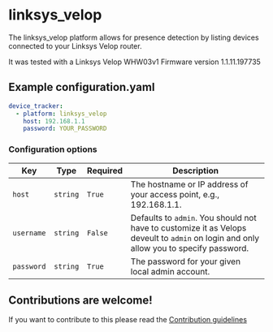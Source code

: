 # linksys_velop
The linksys_velop platform allows for presence detection by listing devices connected to your Linksys Velop router.

It was tested with a Linksys Velop WHW03v1 Firmware version 1.1.11.197735

## Example configuration.yaml

```yaml
device_tracker:
  - platform: linksys_velop
    host: 192.168.1.1
    password: YOUR_PASSWORD
```

### Configuration options

Key | Type | Required | Description
-- | -- | -- | --
`host` | `string` | `True` | The hostname or IP address of your access point, e.g., 192.168.1.1.
`username` | `string` | `False` | Defaults to `admin`. You should not have to customize it as Velops deveult to `admin` on login and only allow you to specify password.
`password` | `string` | `True` | The password for your given local admin account.

## Contributions are welcome!

If you want to contribute to this please read the [Contribution guidelines](CONTRIBUTING.md)
